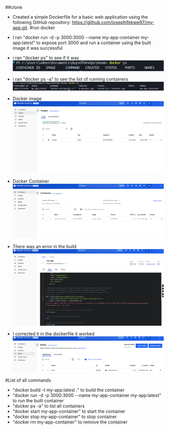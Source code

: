 ##clone
- Created a simple Dockerfile for a basic web application using the following GitHub repository: https://github.com/josephifekwe97/my-app.git.
#run docker
- I ran "docker run -d -p 3000:3000 --name my-app-container my-app:latest" to expose port 3000 and run a container using the built image
it was successful
- i ran "docker ps" to see if it was
![alt text](image-1.png)
- i ran "docker ps -a" to see the list of running containers
![alt text](image.png)

- Docker image
![alt text](image-2.png)

- Docker Container
![alt text](image-3.png)

- There was an error in the build
![alt text](image-4.png)

- I corrected it in the dockerfile
it worked
![alt text](image-5.png)

#List of all commands
- "docker build -t my-app:latest ." to build the container
- "docker run -d -p 3000:3000 --name my-app-container my-app:latest" to run the built container
- "docker ps -a" to list all containers
- "docker start my-app-container" to start the container
- "docker stop my-app-container" to stop container
- "docker rm my-app-container" to remove the container
